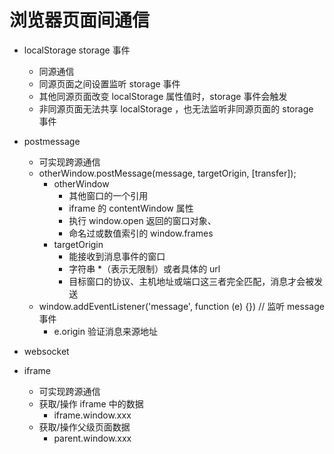 # 浏览器页面间通信

- localStorage storage 事件

  - 同源通信
  - 同源页面之间设置监听 storage 事件
  - 其他同源页面改变 localStorage 属性值时，storage 事件会触发
  - 非同源页面无法共享 localStorage ，也无法监听非同源页面的 storage 事件

- postmessage

  - 可实现跨源通信
  - otherWindow.postMessage(message, targetOrigin, [transfer]);
    - otherWindow
      - 其他窗口的一个引用
      - iframe 的 contentWindow 属性
      - 执行 window.open 返回的窗口对象、
      - 命名过或数值索引的 window.frames
    - targetOrigin
      - 能接收到消息事件的窗口
      - 字符串 \*（表示无限制）或者具体的 url
      - 目标窗口的协议、主机地址或端口这三者完全匹配，消息才会被发送
  - window.addEventListener('message', function (e) {}) // 监听 message 事件
    - e.origin 验证消息来源地址

- websocket

- iframe
  - 可实现跨源通信
  - 获取/操作 iframe 中的数据
    - iframe.window.xxx
  - 获取/操作父级页面数据
    - parent.window.xxx
